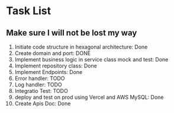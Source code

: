 # Task List
## Make sure I will not be lost my way
1. Initiate code structure in hexagonal architecture: Done
2. Create domain and port: DONE
3. Implement business logic in service class mock and test: Done
4. Implement repository class: Done
5. Implement Endpoints: Done
6. Error handler: TODO
7. Log handler: TODO
8. Integratio Test: TODO
9. deploy and test on prod using Vercel and AWS MySQL: Done
10. Create Apis Doc: Done

